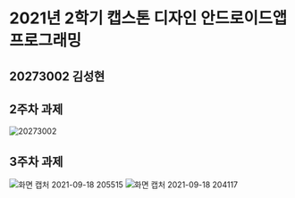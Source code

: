 # 2021년 2학기 캡스톤 디자인 안드로이드앱 프로그래밍
## 20273002 김성현
## 2주차 과제
![20273002](https://user-images.githubusercontent.com/81023611/132334667-2df73d39-f234-48a6-b121-4a45ae648efe.png)

## 3주차 과제

![화면 캡처 2021-09-18 205515](https://user-images.githubusercontent.com/81023611/133887993-fd88fab7-ffe5-4671-a74c-389f50f21d64.png)
![화면 캡처 2021-09-18 204117](https://user-images.githubusercontent.com/81023611/133887996-cd94ed65-5d25-4a5d-bd55-3ef357c3a17e.png)
